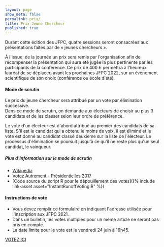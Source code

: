 ```yaml
---
layout: page
show_meta: false
permalink: prix/
title: Prix Jeune Chercheur
published: true
---
```


<!-- Ajouter lien dans le programme et la navigation (?) -->

Durant cette édition des JFPC, quatre sessions seront consacrées aux présentations faites par de « jeunes chercheurs ».

À l'issue, de la journée un prix sera remis par l'organisation afin de récompenser la présentation qui aura été jugée la plus pertinente par les participants de la conférence.
Ce prix de 400 € permettra à l'heureux lauréat de se déplacer, avant les prochaines JFPC 2022, sur un évènement scientifique de son choix (conférence ou école d'été).

#### Mode de scrutin
Le prix du jeune chercheur sera attribué par un vote par élimination successive.<br/>
Dans ce mode de scrutin, on demande aux électeurs de choisir au plus 3 candidats et de les classer selon leur ordre de préférence.


Le vote d'un électeur est d'abord attribué au premier des candidats de sa liste.
S'il est le candidat qui a obtenu le moins de voix, il est éliminé et le vote est donné au candidat classé deuxième sur la liste de l'électeur.
Le processus d'élimination se poursuit jusqu'à ce qu'il ne reste plus qu'un seul candidat, le vainqueur.

##### Plus d'information sur le mode de scrutin

- [Wikipedia](https://en.wikipedia.org/wiki/Instant-runoff_voting)
- [Votez Autrement - Présidentielles 2017](https://vote.imag.fr/)
- [Code source du script R pour le dépouillement des votes]({% include link-asset asset="InstantRunoffVoting.R" %})


#### Instructions de vote

- Vous devez remplir ce formulaire en indiquant l'adresse utilisée pour l'inscription aux JFPC 2021.
- Dans un bulletin, les votes multiples pour un même article ne seront pas pris en compte.
- La date limite pour le vote est le vendredi 24 juin à 16h45.


<a class="btn btn-xl" href="https://docs.google.com/forms/d/e/1FAIpQLSeeOQuEbyIVT1dpxdZzQpe5Z0SE68uG5d0ntRY4KXHLUuHVBQ/viewform?usp=sf_link">VOTEZ ICI</a>
